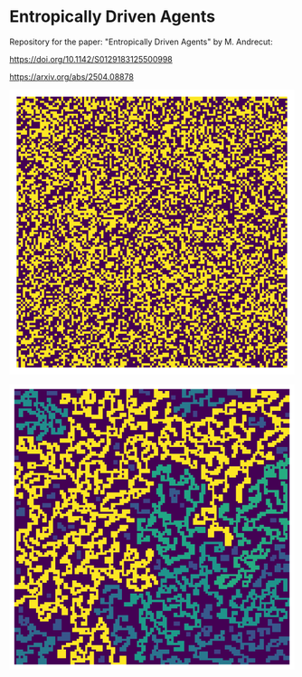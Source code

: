 # Entropically Driven Agents

Repository for the paper: "Entropically Driven Agents" by M. Andrecut: 

https://doi.org/10.1142/S0129183125500998

https://arxiv.org/abs/2504.08878

![Alt text](animated.gif)

![Alt text](fig.png)

